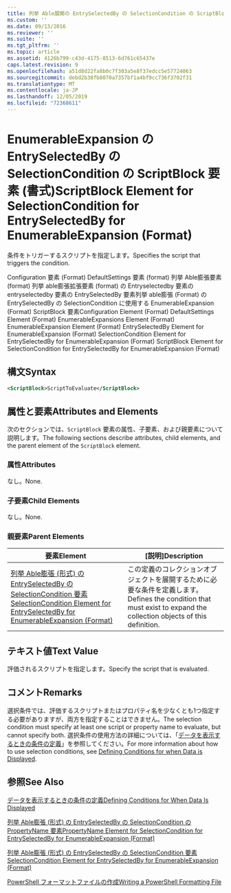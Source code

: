 ```yaml
---
title: 列挙 Able展開の EntrySelectedBy の SelectionCondition の ScriptBlock 要素 |Microsoft Docs
ms.custom: ''
ms.date: 09/13/2016
ms.reviewer: ''
ms.suite: ''
ms.tgt_pltfrm: ''
ms.topic: article
ms.assetid: 4126b799-c43d-4175-8513-6d761c65437e
caps.latest.revision: 9
ms.openlocfilehash: a51d8d22fa8b0c7f303a5e8f37edcc5e57724063
ms.sourcegitcommit: debd2b38fb8070a7357bf1a4bf9cc736f3702f31
ms.translationtype: MT
ms.contentlocale: ja-JP
ms.lasthandoff: 12/05/2019
ms.locfileid: "72368611"
---
```

# <a name="scriptblock-element-for-selectioncondition-for-entryselectedby-for-enumerableexpansion-format"></a><span data-ttu-id="e13b9-102">EnumerableExpansion の EntrySelectedBy の SelectionCondition の ScriptBlock 要素 (書式)</span><span class="sxs-lookup"><span data-stu-id="e13b9-102">ScriptBlock Element for SelectionCondition for EntrySelectedBy for EnumerableExpansion (Format)</span></span>

<span data-ttu-id="e13b9-103">条件をトリガーするスクリプトを指定します。</span><span class="sxs-lookup"><span data-stu-id="e13b9-103">Specifies the script that triggers the condition.</span></span>

<span data-ttu-id="e13b9-104">Configuration 要素 (Format) DefaultSettings 要素 (format) 列挙 Able膨張要素 (format) 列挙 able膨張拡張要素 (format) の Entryselectedby 要素の entryselectedby 要素の EntrySelectedBy 要素列挙 able膨張 (Format) の EntrySelectedBy の SelectionCondition に使用する EnumerableExpansion (Format) ScriptBlock 要素</span><span class="sxs-lookup"><span data-stu-id="e13b9-104">Configuration Element (Format) DefaultSettings Element (Format) EnumerableExpansions Element (Format) EnumerableExpansion Element (Format) EntrySelectedBy Element for EnumerableExpansion (Format) SelectionCondition Element for EntrySelectedBy for EnumerableExpansion (Format) ScriptBlock Element for SelectionCondition for EntrySelectedBy for EnumerableExpansion (Format)</span></span>

## <a name="syntax"></a><span data-ttu-id="e13b9-105">構文</span><span class="sxs-lookup"><span data-stu-id="e13b9-105">Syntax</span></span>

```xml
<ScriptBlock>ScriptToEvaluate</ScriptBlock>
```

## <a name="attributes-and-elements"></a><span data-ttu-id="e13b9-106">属性と要素</span><span class="sxs-lookup"><span data-stu-id="e13b9-106">Attributes and Elements</span></span>

<span data-ttu-id="e13b9-107">次のセクションでは、`ScriptBlock` 要素の属性、子要素、および親要素について説明します。</span><span class="sxs-lookup"><span data-stu-id="e13b9-107">The following sections describe attributes, child elements, and the parent element of the `ScriptBlock` element.</span></span>

### <a name="attributes"></a><span data-ttu-id="e13b9-108">属性</span><span class="sxs-lookup"><span data-stu-id="e13b9-108">Attributes</span></span>

<span data-ttu-id="e13b9-109">なし。</span><span class="sxs-lookup"><span data-stu-id="e13b9-109">None.</span></span>

### <a name="child-elements"></a><span data-ttu-id="e13b9-110">子要素</span><span class="sxs-lookup"><span data-stu-id="e13b9-110">Child Elements</span></span>

<span data-ttu-id="e13b9-111">なし。</span><span class="sxs-lookup"><span data-stu-id="e13b9-111">None.</span></span>

### <a name="parent-elements"></a><span data-ttu-id="e13b9-112">親要素</span><span class="sxs-lookup"><span data-stu-id="e13b9-112">Parent Elements</span></span>

|<span data-ttu-id="e13b9-113">要素</span><span class="sxs-lookup"><span data-stu-id="e13b9-113">Element</span></span>|<span data-ttu-id="e13b9-114">[説明]</span><span class="sxs-lookup"><span data-stu-id="e13b9-114">Description</span></span>|
|-------------|-----------------|
|[<span data-ttu-id="e13b9-115">列挙 Able膨張 (形式) の EntrySelectedBy の SelectionCondition 要素</span><span class="sxs-lookup"><span data-stu-id="e13b9-115">SelectionCondition Element for EntrySelectedBy for EnumerableExpansion (Format)</span></span>](./selectioncondition-element-for-entryselectedby-for-enumerableexpansion-format.md)|<span data-ttu-id="e13b9-116">この定義のコレクションオブジェクトを展開するために必要な条件を定義します。</span><span class="sxs-lookup"><span data-stu-id="e13b9-116">Defines the condition that must exist to expand the collection objects of this definition.</span></span>|

## <a name="text-value"></a><span data-ttu-id="e13b9-117">テキスト値</span><span class="sxs-lookup"><span data-stu-id="e13b9-117">Text Value</span></span>

<span data-ttu-id="e13b9-118">評価されるスクリプトを指定します。</span><span class="sxs-lookup"><span data-stu-id="e13b9-118">Specify the script that is evaluated.</span></span>

## <a name="remarks"></a><span data-ttu-id="e13b9-119">コメント</span><span class="sxs-lookup"><span data-stu-id="e13b9-119">Remarks</span></span>

<span data-ttu-id="e13b9-120">選択条件では、評価するスクリプトまたはプロパティ名を少なくとも1つ指定する必要がありますが、両方を指定することはできません。</span><span class="sxs-lookup"><span data-stu-id="e13b9-120">The selection condition must specify at least one script or property name to evaluate, but cannot specify both.</span></span> <span data-ttu-id="e13b9-121">選択条件の使用方法の詳細については、「[データを表示するときの条件の定義](./defining-conditions-for-displaying-data.md)」を参照してください。</span><span class="sxs-lookup"><span data-stu-id="e13b9-121">For more information about how to use selection conditions, see [Defining Conditions for when Data is Displayed](./defining-conditions-for-displaying-data.md).</span></span>

## <a name="see-also"></a><span data-ttu-id="e13b9-122">参照</span><span class="sxs-lookup"><span data-stu-id="e13b9-122">See Also</span></span>

[<span data-ttu-id="e13b9-123">データを表示するときの条件の定義</span><span class="sxs-lookup"><span data-stu-id="e13b9-123">Defining Conditions for When Data Is Displayed</span></span>](./defining-conditions-for-displaying-data.md)

[<span data-ttu-id="e13b9-124">列挙 Able膨張 (形式) の EntrySelectedBy の SelectionCondition の PropertyName 要素</span><span class="sxs-lookup"><span data-stu-id="e13b9-124">PropertyName Element for SelectionCondition for EntrySelectedBy for EnumerableExpansion (Format)</span></span>](./propertyname-element-for-selectioncondition-for-entryselectedby-for-enumerableexpansion-format.md)

[<span data-ttu-id="e13b9-125">列挙 Able膨張 (形式) の EntrySelectedBy の SelectionCondition 要素</span><span class="sxs-lookup"><span data-stu-id="e13b9-125">SelectionCondition Element for EntrySelectedBy for EnumerableExpansion (Format)</span></span>](./selectioncondition-element-for-entryselectedby-for-enumerableexpansion-format.md)

[<span data-ttu-id="e13b9-126">PowerShell フォーマットファイルの作成</span><span class="sxs-lookup"><span data-stu-id="e13b9-126">Writing a PowerShell Formatting File</span></span>](./writing-a-powershell-formatting-file.md)
